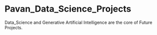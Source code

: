 # Pavan_Data_Science_Projects
Data_Science and Generative Artificial Intelligence are the core of Future Projects.
